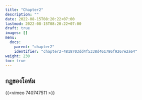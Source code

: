 ```yaml
---
title: "Chapter2"
description: ""
date: 2022-08-15T08:20:22+07:00
lastmod: 2022-08-15T08:20:22+07:00
draft: true
images: []
menu:
  docs:
    parent: "chapter2"
    identifier: "chapter2-4818703dd4f5338d461786f9267e2a64"
weight: 230
toc: true
---
```


## กฏของโอห์ม

{{<vimeo 740747511 >}}
